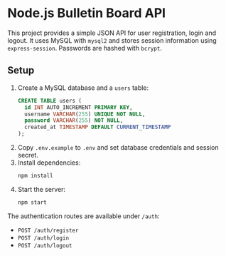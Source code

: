 # Node.js Bulletin Board API

This project provides a simple JSON API for user registration, login and logout.
It uses MySQL with `mysql2` and stores session information using `express-session`.
Passwords are hashed with `bcrypt`.

## Setup

1. Create a MySQL database and a `users` table:
   ```sql
   CREATE TABLE users (
     id INT AUTO_INCREMENT PRIMARY KEY,
     username VARCHAR(255) UNIQUE NOT NULL,
     password VARCHAR(255) NOT NULL,
     created_at TIMESTAMP DEFAULT CURRENT_TIMESTAMP
   );
   ```
2. Copy `.env.example` to `.env` and set database credentials and session secret.
3. Install dependencies:
   ```bash
   npm install
   ```
4. Start the server:
   ```bash
   npm start
   ```

The authentication routes are available under `/auth`:
- `POST /auth/register`
- `POST /auth/login`
- `POST /auth/logout`